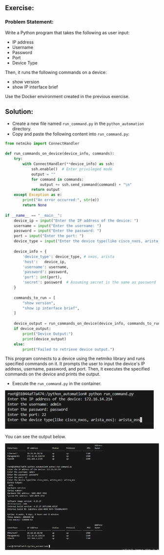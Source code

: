 ## Exercise:
### Problem Statement:

Write a Python program that takes the following as user input:
- IP address
- Username
- Password
- Port
- Device Type

Then, it runs the following commands on a device:
- show version
- show IP interface brief

Use the Docker environment created in the previous exercise.

## Solution:
- Create a new file named `run_command.py` in the `python_automation` directory.
- Copy and paste the following content into `run_command.py`:

```python
from netmiko import ConnectHandler

def run_commands_on_device(device_info, commands):
    try:
        with ConnectHandler(**device_info) as ssh:
            ssh.enable()  # Enter privileged mode
            output = ""
            for command in commands:
                output += ssh.send_command(command) + "\n"
            return output
    except Exception as e:
        print("An error occurred:", str(e))
        return None

if __name__ == "__main__":
    device_ip = input("Enter the IP address of the device: ")
    username = input("Enter the username: ")
    password = input("Enter the password: ")
    port = input("Enter the port: ")
    device_type = input("Enter the device type(like cisco_nxos, arista_eos): ")

    device_info = {
        'device_type': device_type, # nxos, arista
        'host':   device_ip,
        'username': username,
        'password': password,
        'port': int(port),
        'secret': password  # Assuming secret is the same as password
    }

    commands_to_run = [
        "show version",
        "show ip interface brief",
    ]
    
    device_output = run_commands_on_device(device_info, commands_to_run)
    if device_output:
        print("Device Output:")
        print(device_output)
    else:
        print("Failed to retrieve device output.")
```

This program connects to a device using the netmiko library and runs specified commands on it. It prompts the user to input the device's IP address, username, password, and port. Then, it executes the specified commands on the device and prints the output.

- Execute the `run_command.py` in the container.

![alt text](image-13.png)

You can see the output below.

![alt text](image-14.png)